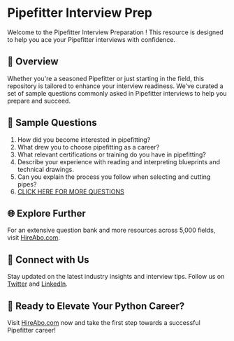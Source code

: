 # Pipefitter Interview Prep

Welcome to the Pipefitter Interview Preparation ! This resource is designed to help you ace your Pipefitter interviews with confidence.

## 🚀 Overview

Whether you're a seasoned Pipefitter or just starting in the field, this repository is tailored to enhance your interview readiness. We've curated a set of sample questions commonly asked in Pipefitter interviews to help you prepare and succeed.

## 📝 Sample Questions

1. How did you become interested in pipefitting?
2. What drew you to choose pipefitting as a career?
3. What relevant certifications or training do you have in pipefitting?
4. Describe your experience with reading and interpreting blueprints and technical drawings.
5. Can you explain the process you follow when selecting and cutting pipes?
6. [CLICK HERE FOR MORE QUESTIONS](https://hireabo.com/job/12_0_6/Pipefitter)

## 🌐 Explore Further

For an extensive question bank and more resources across 5,000 fields, visit [HireAbo.com](https://www.hireabo.com).

## 📱 Connect with Us

Stay updated on the latest industry insights and interview tips. Follow us on [Twitter](https://twitter.com/hireabo) and [LinkedIn](https://www.linkedin.com/in/hire-abo-3609972a8/).

## 🚀 Ready to Elevate Your Python Career?

Visit [HireAbo.com](https://www.hireabo.com) now and take the first step towards a successful Pipefitter career!